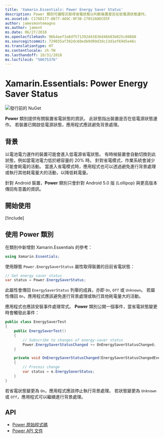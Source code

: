 ```yaml
---
title: 'Xamarin.Essentials: Power Energy Saver Status'
description: Power 類別可讓程式取得省電狀態以判斷裝置是否在低電源狀態運作。
ms.assetid: C176D177-8B77-4A9C-9F3B-27852A8DCD5F
author: jamesmontemagno
ms.author: jamont
ms.date: 06/27/2018
ms.openlocfilehash: 96b4aef3a8df571392d43836d46b03b025c80888
ms.sourcegitcommit: 729035af392dc60edb9d99d3dc13d1ef69d5e46c
ms.translationtype: HT
ms.contentlocale: zh-TW
ms.lasthandoff: 10/31/2018
ms.locfileid: "50675376"
---
```

# <a name="xamarinessentials-power-energy-saver-status"></a>Xamarin.Essentials: Power Energy Saver Status

![發行前的 NuGet](~/media/shared/pre-release.png)

**Power** 類別提供有關裝置省電狀態的資訊， 此狀態指出裝置是否在低電源狀態運作。 若裝置已開啟低電源狀態，應用程式應該避免背景處理。

## <a name="background"></a>背景

以電池電力運作的裝置可能會進入低電源省電狀態。 有時候裝置會自動切換到此狀態，例如當電池電力低於總容量的 20% 時。 針對省電模式，作業系統會減少可能會耗電的活動。 當進入省電模式時，應用程式也可以透過避免進行背景處理或執行其他耗電量大的活動，以降低耗電量。

針對 Android 裝置，**Power** 類別只會針對 Android 5.0 版 (Lollipop) 與更高版本傳回有意義的資訊。

## <a name="get-started"></a>開始使用

[!include[](~/essentials/includes/get-started.md)]

## <a name="using-the-power-class"></a>使用 Power 類別

在類別中新增對 Xamarin.Essentials 的參考：

```csharp
using Xamarin.Essentials;
```

使用靜態 `Power.EnergySaverStatus` 屬性取得裝置的目前省電狀態：

```csharp
// Get energy saver status
var status = Power.EnergySaverStatus;
```

此屬性會傳回 `EnergySaverStatus` 列舉的成員，亦即 `On`, `Off` 或 `Unknown`。 若屬性傳回 `On`，應用程式應該避免進行背景處理或執行其他耗電量大的活動。

應用程式也應該安裝事件處理常式。 **Power** 類別公開一個事件，當省電狀態變更時會觸發此事件：

```csharp
public class EnergySaverTest
{
    public EnergySaverTest()
    {
        // Subscribe to changes of energy-saver status
        Power.EnergySaverStatusChanged += OnEnergySaverStatusChanged;
    }

    private void OnEnergySaverStatusChanged(EnergySaverStatusChangedEventArgs e)
    {
        // Process change
        var status = e.EnergySaverStatus;
    }
}
```

若省電狀態變更為 `On`，應用程式應該停止執行背景處理。 若狀態變更為 `Unknown` 或 `Off`，應用程式可以繼續進行背景處理。

## <a name="api"></a>API

- [Power 原始程式碼](https://github.com/xamarin/Essentials/tree/master/Xamarin.Essentials/Power)
- [Power API 文件](xref:Xamarin.Essentials.Power)

